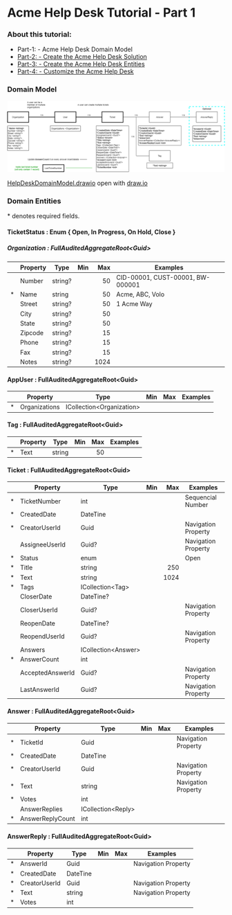 # Acme Help Desk Tutorial - Part 1

### About this tutorial:

- Part-1: - Acme Help Desk Domain Model
- [Part-2: - Create the Acme Help Desk Solution](Part2-MVC-CreateHelpDeskSoluton.md)
- [Part-3: - Create the Acme Help Desk Entities](Part3-MVC-CreateHelpDeskEntities.md)
- [Part-4: - Customize the Acme Help Desk](Part4-MVC-CustomizeHelpDesk.md)

### Domain Model

![HelpDeskDomainModel](HelpDeskDomainModel.png)

[HelpDeskDomainModel.drawio](HelpDeskDomainModel.drawio) open with [draw.io](https://app.diagrams.net)

### Domain Entities

\* denotes required fields.

#### TicketStatus : Enum { Open, In Progress, On Hold, Close }

##### Organization : FullAuditedAggregateRoot\<Guid>
|   | Property         | Type                        | Min  | Max  | Examples                         |
|---|------------------|-----------------------------|-----:|-----:|----------------------------------|
|   | Number           | string?                     |      | 50   | CID-00001, CUST-00001, BW-000001 |
| * | Name             | string                      |      | 50   | Acme, ABC, Volo                  |
|   | Street           | string?                     |      | 50   | 1 Acme Way                       |
|   | City             | string?                     |      | 50   |                                  |
|   | State            | string?                     |      | 50   |                                  |
|   | Zipcode          | string?                     |      | 15   |                                  |
|   | Phone            | string?                     |      | 15   |                                  |
|   | Fax              | string?                     |      | 15   |                                  |
|   | Notes            | string?                     |      | 1024 |                                  |

#### AppUser : FullAuditedAggregateRoot\<Guid>
|   | Property         | Type                        | Min  | Max  | Examples                         |
|---|------------------|-----------------------------|-----:|-----:|----------------------------------|
| * | Organizations    | ICollection\<Organization>  |      |      |                                  |

#### Tag : FullAuditedAggregateRoot\<Guid>
|   | Property         | Type                        | Min  | Max  | Examples                         |
|---|------------------|-----------------------------|-----:|-----:|----------------------------------|
| * | Text             | string                      |      | 50   |                                  |

#### Ticket : FullAuditedAggregateRoot\<Guid>
|   | Property         | Type                        | Min  | Max  | Examples                         |
|---|------------------|-----------------------------|-----:|-----:|----------------------------------|
| * | TicketNumber     | int                         |      |      | Sequencial Number                |
| * | CreatedDate      | DateTine                    |      |      |                                  |
| * | CreatorUserId    | Guid                        |      |      | Navigation Property              |
|   | AssigneeUserId   | Guid?                       |      |      | Navigation Property              |
| * | Status           | enum                        |      |      | Open                             |
| * | Title            | string                      |      | 250  |                                  |
| * | Text             | string                      |      | 1024 |                                  |
| * | Tags             | ICollection\<Tag>           |      |      |                                  |
|   | CloserDate       | DateTine?                   |      |      |                                  |
|   | CloserUserId     | Guid?                       |      |      | Navigation Property              |
|   | ReopenDate       | DateTine?                   |      |      |                                  |
|   | ReopendUserId    | Guid?                       |      |      | Navigation Property              |
|   | Answers          | ICollection\<Answer>        |      |      |                                  |
| * | AnswerCount      | int                         |      |      |                                  |
|   | AcceptedAnswerId | Guid?                       |      |      | Navigation Property              |
|   | LastAnswerId     | Guid?                       |      |      | Navigation Property              |

#### Answer : FullAuditedAggregateRoot\<Guid>
|   | Property         | Type                        | Min  | Max  | Examples                         |
|---|------------------|-----------------------------|-----:|-----:|----------------------------------|
| * | TicketId         | Guid                        |      |      | Navigation Property              |
| * | CreatedDate      | DateTine                    |      |      |                                  |
| * | CreatorUserId    | Guid                        |      |      | Navigation Property              |
| * | Text             | string                      |      |      | Navigation Property              |
| * | Votes            | int                         |      |      |                                  |
|   | AnswerReplies    | ICollection\<Reply>         |      |      |                                  |
| * | AnswerReplyCount | int                         |      |      |                                  |

#### AnswerReply : FullAuditedAggregateRoot\<Guid>
|   | Property         | Type                        | Min  | Max  | Examples                         |
|---|------------------|-----------------------------|-----:|-----:|----------------------------------|
| * | AnswerId         | Guid                        |      |      | Navigation Property              |
| * | CreatedDate      | DateTine                    |      |      |                                  |
| * | CreatorUserId    | Guid                        |      |      | Navigation Property              |
| * | Text             | string                      |      |      | Navigation Property              |
| * | Votes            | int                         |      |      |                                  |